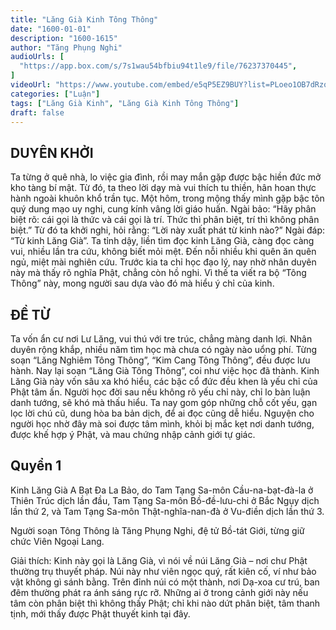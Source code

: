 ```yaml
---
title: "Lăng Già Kinh Tông Thông"
date: "1600-01-01"
description: "1600-1615"
author: "Tăng Phụng Nghi"
audioUrls: [
  "https://app.box.com/s/7s1wau54bfbiu94t1le9/file/76237370445",
]
videoUrl: "https://www.youtube.com/embed/e5qP5EZ9BUY?list=PLoeo1OB7dRzqZ1C1-pPW9js8iB5CpxGmE"
categories: ["Luận"]
tags: ["Lăng Già Kinh", "Lăng Già Kinh Tông Thông"]
draft: false
---
```


## DUYÊN KHỞI

Ta từng ở quê nhà, lo việc gia đình, rồi may mắn gặp được bậc hiền đức mở kho tàng bí mật.
Từ đó, ta theo lời dạy mà vui thích tu thiền, hân hoan thực hành ngoài khuôn khổ trần tục.
Một hôm, trong mộng thấy mình gặp bậc tôn quý dung mạo uy nghi, cung kính vâng lời giáo huấn.
Ngài bảo: “Hãy phân biệt rõ: cái gọi là thức và cái gọi là trí. Thức thì phân biệt, trí thì không phân biệt.”
Từ đó ta khởi nghi, hỏi rằng: “Lời này xuất phát từ kinh nào?”
Ngài đáp: “Từ kinh Lăng Già”.
Ta tỉnh dậy, liền tìm đọc kinh Lăng Già, càng đọc càng vui, nhiều lần tra cứu, không biết mỏi mệt.
Đến nỗi nhiều khi quên ăn quên ngủ, miệt mài nghiên cứu.
Trước kia ta chỉ học đạo lý, nay nhờ nhân duyên này mà thấy rõ nghĩa Phật, chẳng còn hồ nghi.
Vì thế ta viết ra bộ “Tông Thông” này, mong người sau dựa vào đó mà hiểu ý chỉ của kinh.

## ĐỀ TỪ

Ta vốn ẩn cư nơi Lư Lăng, vui thú với tre trúc, chẳng màng danh lợi.
Nhân duyên rộng khắp, nhiều năm tìm học mà chưa có ngày nào uổng phí.
Từng soạn “Lăng Nghiêm Tông Thông”, “Kim Cang Tông Thông”, đều được lưu hành.
Nay lại soạn “Lăng Già Tông Thông”, coi như việc học đã thành.
Kinh Lăng Già này vốn sâu xa khó hiểu, các bậc cổ đức đều khen là yếu chỉ của Phật tâm ấn.
Người học đời sau nếu không rõ yếu chỉ này, chỉ lo bàn luận danh tướng, sẽ khó mà thấu hiểu.
Ta nay gom góp những chỗ cốt yếu, gạn lọc lời chú cũ, dung hòa ba bản dịch, để ai đọc cũng dễ hiểu.
Nguyện cho người học nhờ đây mà soi được tâm mình, khỏi bị mắc kẹt nơi danh tướng, được khế hợp ý Phật, và mau chứng nhập cảnh giới tự giác.

## Quyển 1 

Kinh Lăng Già A Bạt Đa La Bảo, do Tam Tạng Sa-môn Cầu-na-bạt-đà-la ở Thiên Trúc dịch lần đầu, Tam Tạng Sa-môn Bồ-đề-lưu-chi ở Bắc Ngụy dịch lần thứ 2, và Tam Tạng Sa-môn Thật-nghĩa-nan-đà ở Vu-điền dịch lần thứ 3.

Người soạn Tông Thông là Tăng Phụng Nghi, đệ tử Bồ-tát Giới, từng giữ chức Viên Ngoại Lang.

Giải thích: Kinh này gọi là Lăng Già, vì nói về núi Lăng Già – nơi chư Phật thường trụ thuyết pháp. 
Núi này như viên ngọc quý, rất kiên cố, ví như bảo vật không gì sánh bằng.
Trên đỉnh núi có một thành, nơi Dạ-xoa cư trú, ban đêm thường phát ra ánh sáng rực rỡ. 
Những ai ở trong cảnh giới này nếu tâm còn phân biệt thì không thấy Phật; chỉ khi nào dứt phân biệt, tâm thanh tịnh, mới thấy được Phật thuyết kinh tại đây.


